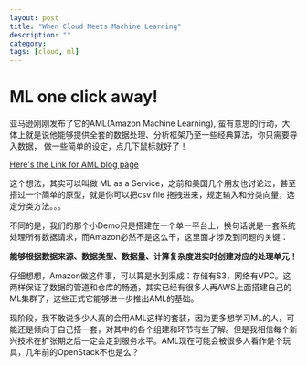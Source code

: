 ```yaml
---
layout: post
title: "When Cloud Meets Machine Learning"
description: ""
category: 
tags: [cloud, ml]
---
```


# ML one click away!

亚马逊刚刚发布了它的AML(Amazon Machine Learning), 蛮有意思的行动，大体上就是说他能够提供全套的数据处理、分析框架乃至一些经典算法，你只需要导入数据，
做一些简单的设定，点几下鼠标就好了！

[Here's the Link for AML blog page](https://aws.amazon.com/cn/blogs/aws/amazon-machine-learning-make-data-driven-decisions-at-scale/?from=timeline&isappinstalled=0)

这个想法，其实可以叫做 ML as a Service，之前和美国几个朋友也讨论过，甚至搭过一个简单的原型，就是你可以把csv file 拖拽进来，规定输入和分类向量，选定分类方法。。。

不同的是，我们的那个小Demo只是搭建在一个单一平台上，换句话说是一套系统处理所有数据请求，而Amazon必然不是这么干，这里面才涉及到问题的关键：

**能够根据数据来源、数据类型、数据量、计算复杂度进实时创建对应的处理单元！**

仔细想想，Amazon做这件事，可以算是水到渠成：存储有S3，网络有VPC。这两样保证了数据的管道和仓库的畅通，其实已经有很多人再AWS上面搭建自己的ML集群了，这些正式它能够进一步推出AML的基础。

现阶段，我不敢说多少人真的会用AML这样的套装，因为更多想学习ML的人，可能还是倾向于自己搭一套，对其中的各个组建和环节有些了解。但是我相信每个新兴技术在扩张期之后一定会走到服务水平。AML现在可能会被很多人看作是个玩具，几年前的OpenStack不也是么？
